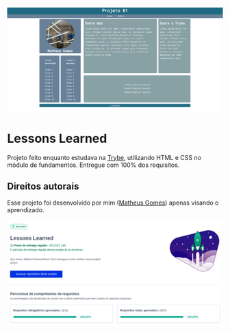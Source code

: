 ![Lessons Learned](imgs/projeto01.png)

# Lessons Learned
Projeto feito enquanto estudava na [Trybe](https://www.betrybe.com/), utilizando HTML e CSS no módulo de fundamentos. Entregue com 100% dos requisitos.

## Direitos autorais

Esse projeto foi desenvolvido por mim ([Matheus Gomes](https://www.linkedin.com/in/matheusgb/)) apenas visando o aprendizado.

![100%](imgs/100.png)
